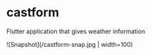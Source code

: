 # castform

Flutter application that gives weather information

![Snapshot](/castform-snap.jpg | width=100)
